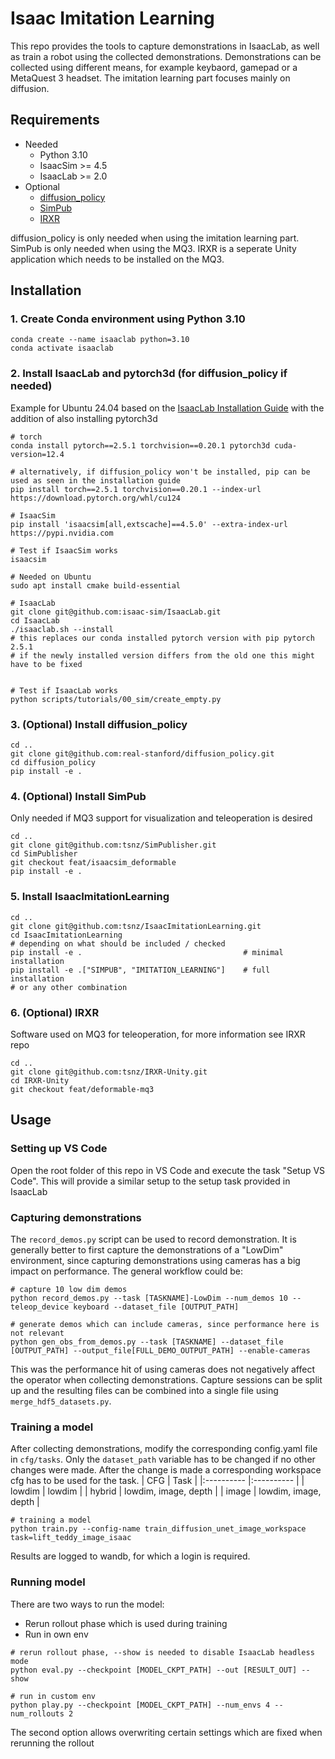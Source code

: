 # Isaac Imitation Learning
This repo provides the tools to capture demonstrations in IsaacLab, as well as train a robot using the collected demonstrations. Demonstrations can be collected using different means, for example keybaord, gamepad or a MetaQuest 3 headset. The imitation learning part focuses mainly on diffusion.

## Requirements
- Needed
    - Python 3.10
    - IsaacSim >= 4.5
    - IsaacLab >= 2.0
- Optional
    - [diffusion_policy](https://github.com/real-stanford/diffusion_policy)
    - [SimPub](https://github.com/tsnz/SimPublisher)
    - [IRXR](https://github.com/tsnz/IRXR-Unity)

diffusion_policy is only needed when using the imitation learning part. SimPub is only needed when using the MQ3. IRXR is a seperate Unity application which needs to be installed on the MQ3.

## Installation

### 1. Create Conda environment using Python 3.10
```
conda create --name isaaclab python=3.10
conda activate isaaclab
```

### 2. Install IsaacLab and pytorch3d (for diffusion_policy if needed)
Example for Ubuntu 24.04 based on the [IsaacLab Installation Guide](https://isaac-sim.github.io/IsaacLab/main/source/setup/installation/pip_installation.html) with the addition of also installing pytorch3d
```
# torch
conda install pytorch==2.5.1 torchvision==0.20.1 pytorch3d cuda-version=12.4

# alternatively, if diffusion_policy won't be installed, pip can be used as seen in the installation guide
pip install torch==2.5.1 torchvision==0.20.1 --index-url https://download.pytorch.org/whl/cu124

# IsaacSim
pip install 'isaacsim[all,extscache]==4.5.0' --extra-index-url https://pypi.nvidia.com

# Test if IsaacSim works
isaacsim

# Needed on Ubuntu
sudo apt install cmake build-essential

# IsaacLab
git clone git@github.com:isaac-sim/IsaacLab.git
cd IsaacLab
./isaaclab.sh --install
# this replaces our conda installed pytorch version with pip pytorch 2.5.1
# if the newly installed version differs from the old one this might have to be fixed


# Test if IsaacLab works
python scripts/tutorials/00_sim/create_empty.py
```

### 3. (Optional) Install diffusion_policy
```
cd ..
git clone git@github.com:real-stanford/diffusion_policy.git
cd diffusion_policy
pip install -e .
```

### 4. (Optional) Install SimPub
Only needed if MQ3 support for visualization and teleoperation is desired
```
cd ..
git clone git@github.com:tsnz/SimPublisher.git
cd SimPublisher
git checkout feat/isaacsim_deformable
pip install -e .
```

### 5. Install IsaacImitationLearning
```
cd ..
git clone git@github.com:tsnz/IsaacImitationLearning.git
cd IsaacImitationLearning
# depending on what should be included / checked
pip install -e .                                    # minimal installation
pip install -e .["SIMPUB", "IMITATION_LEARNING"]    # full installation
# or any other combination
```

### 6. (Optional) IRXR
Software used on MQ3 for teleoperation, for more information see IRXR repo
```
cd ..
git clone git@github.com:tsnz/IRXR-Unity.git
cd IRXR-Unity
git checkout feat/deformable-mq3
```

## Usage

### Setting up VS Code
Open the root folder of this repo in VS Code and execute the task "Setup VS Code". This will provide a similar setup to the setup task provided in IsaacLab

### Capturing demonstrations
The `record_demos.py` script can be used to record demonstration. It is generally better to first capture the demonstrations of a "LowDim" environment, since capturing demonstrations using cameras has a big impact on performance. The general workflow could be:
```
# capture 10 low dim demos
python record_demos.py --task [TASKNAME]-LowDim --num_demos 10 --teleop_device keyboard --dataset_file [OUTPUT_PATH]

# generate demos which can include cameras, since performance here is not relevant
python gen_obs_from_demos.py --task [TASKNAME] --dataset_file [OUTPUT_PATH] --output_file[FULL_DEMO_OUTPUT_PATH] --enable-cameras
```

This was the performance hit of using cameras does not negatively affect the operator when collecting demonstrations.
Capture sessions can be split up and the resulting files can be combined into a single file using `merge_hdf5_datasets.py`.

### Training a model
After collecting demonstrations, modify the corresponding config.yaml file in `cfg/tasks`. Only the `dataset_path` variable has to be changed if no other changes were made. After the change is made a corresponding workspace cfg has to be used for the task.
| CFG           | Task                  |
|:----------    |:----------            |
| lowdim        | lowdim                |
| hybrid        | lowdim, image, depth  |
| image         | lowdim, image, depth  |

```
# training a model
python train.py --config-name train_diffusion_unet_image_workspace task=lift_teddy_image_isaac
```
Results are logged to wandb, for which a login is required.

### Running model
There are two ways to run the model:
- Rerun rollout phase which is used during training
- Run in own env
```
# rerun rollout phase, --show is needed to disable IsaacLab headless mode
python eval.py --checkpoint [MODEL_CKPT_PATH] --out [RESULT_OUT] --show

# run in custom env
python play.py --checkpoint [MODEL_CKPT_PATH] --num_envs 4 --num_rollouts 2
```

The second option allows overwriting certain settings which are fixed when rerunning the rollout 
